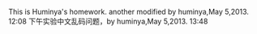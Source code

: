 This is Huminya's homework.
another modified by huminya,May 5,2013. 12:08
下午实验中文乱码问题，by huminya,May 5,2013. 13:48